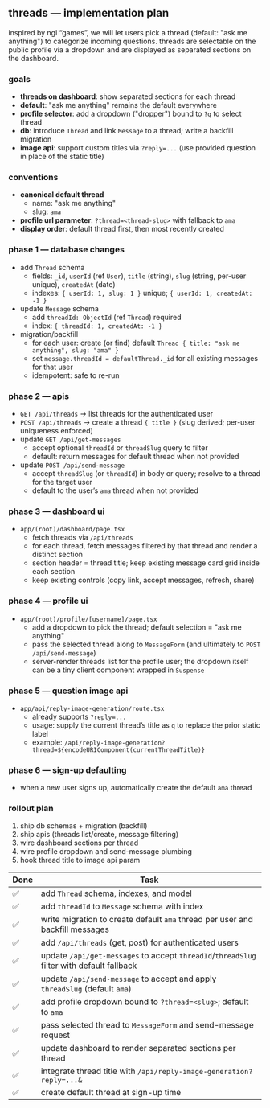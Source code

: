 ## threads — implementation plan

inspired by ngl “games”, we will let users pick a thread (default: "ask me anything") to categorize incoming questions. threads are selectable on the public profile via a dropdown and are displayed as separated sections on the dashboard.

### goals

- **threads on dashboard**: show separated sections for each thread
- **default**: "ask me anything" remains the default everywhere
- **profile selector**: add a dropdown ("dropper") bound to `?q` to select thread
- **db**: introduce `Thread` and link `Message` to a thread; write a backfill migration
- **image api**: support custom titles via `?reply=...` (use provided question in place of the static title)

### conventions

- **canonical default thread**
  - name: "ask me anything"
  - slug: `ama`
- **profile url parameter**: `?thread=<thread-slug>` with fallback to `ama`
- **display order**: default thread first, then most recently created

### phase 1 — database changes

- add `Thread` schema
  - fields: `_id`, `userId` (ref `User`), `title` (string), `slug` (string, per-user unique), `createdAt` (date)
  - indexes: `{ userId: 1, slug: 1 }` unique; `{ userId: 1, createdAt: -1 }`
- update `Message` schema
  - add `threadId: ObjectId` (ref `Thread`) required
  - index: `{ threadId: 1, createdAt: -1 }`
- migration/backfill
  - for each user: create (or find) default `Thread { title: "ask me anything", slug: "ama" }`
  - set `message.threadId = defaultThread._id` for all existing messages for that user
  - idempotent: safe to re-run

### phase 2 — apis

- `GET /api/threads` → list threads for the authenticated user
- `POST /api/threads` → create a thread `{ title }` (slug derived; per-user uniqueness enforced)
- update `GET /api/get-messages`
  - accept optional `threadId` or `threadSlug` query to filter
  - default: return messages for default thread when not provided
- update `POST /api/send-message`
  - accept `threadSlug` (or `threadId`) in body or query; resolve to a thread for the target user
  - default to the user’s `ama` thread when not provided

### phase 3 — dashboard ui

- `app/(root)/dashboard/page.tsx`
  - fetch threads via `/api/threads`
  - for each thread, fetch messages filtered by that thread and render a distinct section
  - section header = thread title; keep existing message card grid inside each section
  - keep existing controls (copy link, accept messages, refresh, share)

### phase 4 — profile ui

- `app/(root)/profile/[username]/page.tsx`
  - add a dropdown to pick the thread; default selection = "ask me anything"
  - pass the selected thread along to `MessageForm` (and ultimately to `POST /api/send-message`)
  - server-render threads list for the profile user; the dropdown itself can be a tiny client component wrapped in `Suspense`

### phase 5 — question image api

- `app/api/reply-image-generation/route.tsx`
  - already supports `?reply=...`
  - usage: supply the current thread’s title as `q` to replace the prior static label
  - example: `/api/reply-image-generation?thread=${encodeURIComponent(currentThreadTitle)}`

### phase 6 — sign-up defaulting

- when a new user signs up, automatically create the default `ama` thread

### rollout plan

1. ship db schemas + migration (backfill)
2. ship apis (threads list/create, message filtering)
3. wire dashboard sections per thread
4. wire profile dropdown and send-message plumbing
5. hook thread title to image api param

| Done | Task                                                                                      |
| ---- | ----------------------------------------------------------------------------------------- |
| ✅   | add `Thread` schema, indexes, and model                                                   |
| ✅   | add `threadId` to `Message` schema with index                                             |
| ✅   | write migration to create default `ama` thread per user and backfill messages             |
| ✅   | add `/api/threads` (get, post) for authenticated users                                    |
| ✅   | update `/api/get-messages` to accept `threadId`/`threadSlug` filter with default fallback |
| ✅   | update `/api/send-message` to accept and apply `threadSlug` (default `ama`)               |
| ✅   | add profile dropdown bound to `?thread=<slug>`; default to `ama`                          |
| ✅   | pass selected thread to `MessageForm` and send-message request                            |
| ✅   | update dashboard to render separated sections per thread                                  |
| ✅   | integrate thread title with `/api/reply-image-generation?reply=...&`                      |
| ✅   | create default thread at sign-up time                                                     |